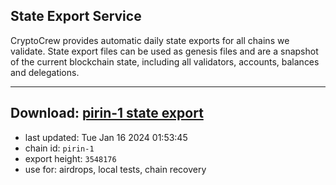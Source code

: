 ## State Export Service
CryptoCrew provides automatic daily state exports for all chains we validate. State export files can be used as genesis files and are a snapshot of the current blockchain state, including all validators, accounts, balances and delegations.

---
**Download: [pirin-1 state export](https://dl.ccvalidators.com/SERVICE/nolus/pirin-1_export_3548176.json)**
---

- last updated: Tue Jan 16 2024 01:53:45
- chain id: `pirin-1`
- export height: `3548176`
- use for: airdrops, local tests, chain recovery
